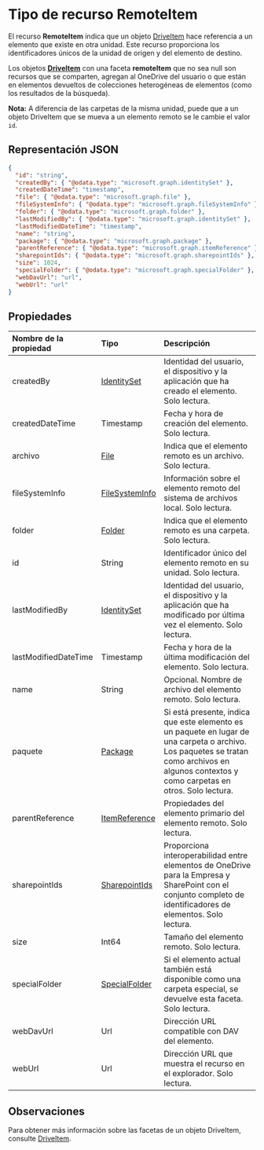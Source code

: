 # <a name="remoteitem-resource-type"></a>Tipo de recurso RemoteItem

El recurso **RemoteItem** indica que un objeto [DriveItem](driveitem.md) hace referencia a un elemento que existe en otra unidad. Este recurso proporciona los identificadores únicos de la unidad de origen y del elemento de destino.

Los objetos [**DriveItem**](driveitem.md) con una faceta **remoteItem** que no sea null son recursos que se comparten, agregan al OneDrive del usuario o que están en elementos devueltos de colecciones heterogéneas de elementos (como los resultados de la búsqueda). 

**Nota:** A diferencia de las carpetas de la misma unidad, puede que a un objeto DriveItem que se mueva a un elemento remoto se le cambie el valor `id`.
## <a name="json-representation"></a>Representación JSON

<!-- { "blockType": "resource", "@odata.type": "microsoft.graph.remoteItem", optionalProperties: ["name", "fileSystemInfo", "file", "folder"] } -->
```json
{
  "id": "string",
  "createdBy": { "@odata.type": "microsoft.graph.identitySet" },
  "createdDateTime": "timestamp",
  "file": { "@odata.type": "microsoft.graph.file" },
  "fileSystemInfo": { "@odata.type": "microsoft.graph.fileSystemInfo" },
  "folder": { "@odata.type": "microsoft.graph.folder" },
  "lastModifiedBy": { "@odata.type": "microsoft.graph.identitySet" },
  "lastModifiedDateTime": "timestamp",
  "name": "string",
  "package": { "@odata.type": "microsoft.graph.package" },
  "parentReference": { "@odata.type": "microsoft.graph.itemReference" },
  "sharepointIds": { "@odata.type": "microsoft.graph.sharepointIds" },
  "size": 1024,
  "specialFolder": { "@odata.type": "microsoft.graph.specialFolder" },
  "webDavUrl": "url",
  "webUrl": "url"
}
```

## <a name="properties"></a>Propiedades

| Nombre de la propiedad        | Tipo                                          | Descripción                                                              |
|:---------------------|:----------------------------------------------|:-------------------------------------------------------------------------|
| createdBy            | [IdentitySet](identityset.md)                 | Identidad del usuario, el dispositivo y la aplicación que ha creado el elemento. Solo lectura.   |
| createdDateTime      | Timestamp                                     | Fecha y hora de creación del elemento. Solo lectura. |
| archivo                 | [File](file.md)                               | Indica que el elemento remoto es un archivo. Solo lectura.                     |
| fileSystemInfo       | [FileSystemInfo](filesysteminfo.md)           | Información sobre el elemento remoto del sistema de archivos local. Solo lectura. |
| folder               | [Folder](folder.md)                           | Indica que el elemento remoto es una carpeta. Solo lectura.                   |
| id                   | String                                        | Identificador único del elemento remoto en su unidad. Solo lectura.           |
| lastModifiedBy       | [IdentitySet](identityset.md)                 | Identidad del usuario, el dispositivo y la aplicación que ha modificado por última vez el elemento. Solo lectura. |
| lastModifiedDateTime | Timestamp                                     | Fecha y hora de la última modificación del elemento. Solo lectura.  | 
| name                 | String                                        | Opcional. Nombre de archivo del elemento remoto. Solo lectura.                        |
| paquete              | [Package](package.md)                         | Si está presente, indica que este elemento es un paquete en lugar de una carpeta o archivo. Los paquetes se tratan como archivos en algunos contextos y como carpetas en otros. Solo lectura. |
| parentReference      | [ItemReference](itemreference.md)             | Propiedades del elemento primario del elemento remoto. Solo lectura.                  |
| sharepointIds        | [SharepointIds](sharepointids.md)             | Proporciona interoperabilidad entre elementos de OneDrive para la Empresa y SharePoint con el conjunto completo de identificadores de elementos. Solo lectura.  |
| size                 | Int64                                         | Tamaño del elemento remoto. Solo lectura.                                      |
| specialFolder        | [SpecialFolder](specialfolder.md)             | Si el elemento actual también está disponible como una carpeta especial, se devuelve esta faceta. Solo lectura. |
| webDavUrl            | Url                                           | Dirección URL compatible con DAV del elemento.  |
| webUrl               | Url                                           | Dirección URL que muestra el recurso en el explorador. Solo lectura. | 

## <a name="remarks"></a>Observaciones 

Para obtener más información sobre las facetas de un objeto DriveItem, consulte [DriveItem](driveitem.md).


<!-- {
  "type": "#page.annotation",
  "description": "remoteItem resource type provides a link to an item in another drive.",
  "keywords": "remoteitem symlink remote drive shared with me add to onedrive",
  "section": "documentation"
} -->